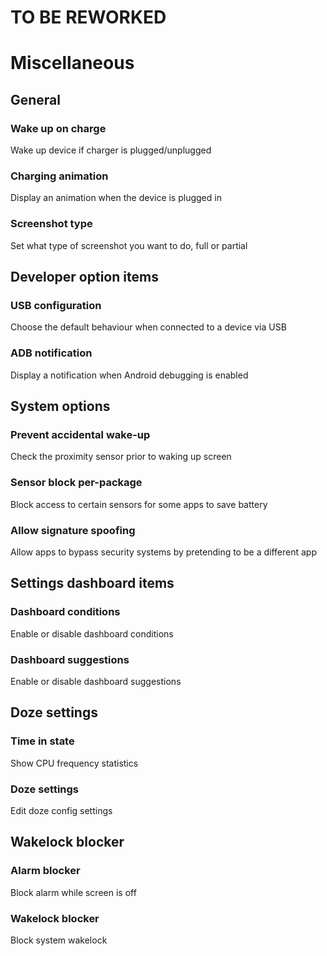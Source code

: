 # TO BE REWORKED

# Miscellaneous


## General

### Wake up on charge
Wake up device if charger is plugged/unplugged

### Charging animation
Display an animation when the device is plugged in

### Screenshot type
Set what type of screenshot you want to do, full or partial


## Developer option items

### USB configuration
Choose the default behaviour when connected to a device via USB

### ADB notification
Display a notification when Android debugging is enabled


## System options

### Prevent accidental wake-up
Check the proximity sensor prior to waking up screen

### Sensor block per-package
Block access to certain sensors for some apps to save battery

### Allow signature spoofing
Allow apps to bypass security systems by pretending to be a different app


## Settings dashboard items

### Dashboard conditions
Enable or disable dashboard conditions

### Dashboard suggestions
Enable or disable dashboard suggestions


## Doze settings

### Time in state
Show CPU frequency statistics

### Doze settings
Edit doze config settings


## Wakelock blocker

### Alarm blocker
Block alarm while screen is off

### Wakelock blocker
Block system wakelock
